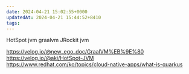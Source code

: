 ```yaml
---
date: 2024-04-21 15:02:55+0000
updatedAt: 2024-04-21 15:44:52+8410
tags: 
---
```

HotSpot jvm
graalvm
JRockit jvm

https://velog.io/@new_ego_doc/GraalVM%EB%9E%80
https://velog.io/@aki/HotSpot-JVM
https://www.redhat.com/ko/topics/cloud-native-apps/what-is-quarkus